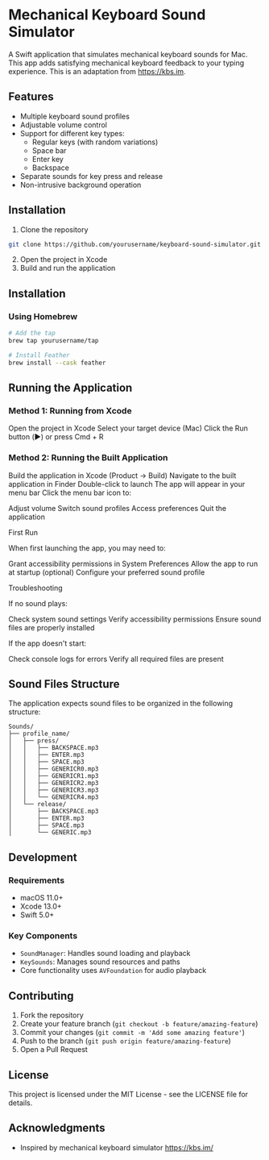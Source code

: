 # Mechanical Keyboard Sound Simulator

A Swift application that simulates mechanical keyboard sounds for Mac. This app adds satisfying mechanical keyboard feedback to your typing experience. This is an adaptation from https://kbs.im.

## Features

- Multiple keyboard sound profiles
- Adjustable volume control
- Support for different key types:
  - Regular keys (with random variations)
  - Space bar
  - Enter key
  - Backspace
- Separate sounds for key press and release
- Non-intrusive background operation

## Installation

1. Clone the repository
```bash
git clone https://github.com/yourusername/keyboard-sound-simulator.git
```

2. Open the project in Xcode
3. Build and run the application

## Installation

### Using Homebrew
```bash
# Add the tap
brew tap yourusername/tap

# Install Feather
brew install --cask feather
```

## Running the Application
### Method 1: Running from Xcode

Open the project in Xcode
Select your target device (Mac)
Click the Run button (▶️) or press Cmd + R

### Method 2: Running the Built Application

Build the application in Xcode (Product -> Build)
Navigate to the built application in Finder
Double-click to launch
The app will appear in your menu bar
Click the menu bar icon to:

Adjust volume
Switch sound profiles
Access preferences
Quit the application



First Run

When first launching the app, you may need to:

Grant accessibility permissions in System Preferences
Allow the app to run at startup (optional)
Configure your preferred sound profile



Troubleshooting

If no sound plays:

Check system sound settings
Verify accessibility permissions
Ensure sound files are properly installed


If the app doesn't start:

Check console logs for errors
Verify all required files are present

## Sound Files Structure

The application expects sound files to be organized in the following structure:
```
Sounds/
├── profile_name/
│   ├── press/
│   │   ├── BACKSPACE.mp3
│   │   ├── ENTER.mp3
│   │   ├── SPACE.mp3
│   │   ├── GENERICR0.mp3
│   │   ├── GENERICR1.mp3
│   │   ├── GENERICR2.mp3
│   │   ├── GENERICR3.mp3
│   │   └── GENERICR4.mp3
│   └── release/
│       ├── BACKSPACE.mp3
│       ├── ENTER.mp3
│       ├── SPACE.mp3
│       └── GENERIC.mp3
```

## Development

### Requirements
- macOS 11.0+
- Xcode 13.0+
- Swift 5.0+

### Key Components
- `SoundManager`: Handles sound loading and playback
- `KeySounds`: Manages sound resources and paths
- Core functionality uses `AVFoundation` for audio playback

## Contributing

1. Fork the repository
2. Create your feature branch (`git checkout -b feature/amazing-feature`)
3. Commit your changes (`git commit -m 'Add some amazing feature'`)
4. Push to the branch (`git push origin feature/amazing-feature`)
5. Open a Pull Request

## License
This project is licensed under the MIT License - see the LICENSE file for details.

## Acknowledgments
- Inspired by mechanical keyboard simulator https://kbs.im/
```